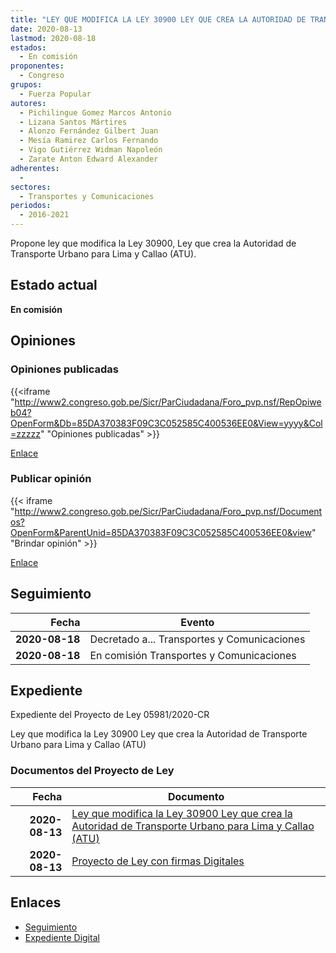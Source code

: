 ```yaml
---
title: "LEY QUE MODIFICA LA LEY 30900 LEY QUE CREA LA AUTORIDAD DE TRANSPORTE URBANO PARA LIMA Y CALLAO (ATU)"
date: 2020-08-13
lastmod: 2020-08-18
estados: 
  - En comisión
proponentes: 
  - Congreso
grupos: 
  - Fuerza Popular
autores: 
  - Pichilingue Gomez Marcos Antonio
  - Lizana Santos Mártires
  - Alonzo Fernández Gilbert Juan
  - Mesía Ramirez Carlos Fernando
  - Vigo Gutiérrez Widman Napoleón
  - Zarate Anton Edward Alexander
adherentes: 
  - 
sectores: 
  - Transportes y Comunicaciones
periodos: 
  - 2016-2021
---
```


Propone ley que modifica la Ley 30900, Ley que crea la Autoridad de Transporte Urbano para Lima y Callao (ATU).


## Estado actual

**En comisión**

## Opiniones

### Opiniones publicadas

{{<iframe "http://www2.congreso.gob.pe/Sicr/ParCiudadana/Foro_pvp.nsf/RepOpiweb04?OpenForm&Db=85DA370383F09C3C052585C400536EE0&View=yyyy&Col=zzzzz" "Opiniones publicadas" >}}

[Enlace](http://www2.congreso.gob.pe/Sicr/ParCiudadana/Foro_pvp.nsf/RepOpiweb04?OpenForm&Db=85DA370383F09C3C052585C400536EE0&View=yyyy&Col=zzzzz)
### Publicar opinión

{{< iframe "http://www2.congreso.gob.pe/Sicr/ParCiudadana/Foro_pvp.nsf/Documentos?OpenForm&ParentUnid=85DA370383F09C3C052585C400536EE0&view" "Brindar opinión" >}}

[Enlace](http://www2.congreso.gob.pe/Sicr/ParCiudadana/Foro_pvp.nsf/Documentos?OpenForm&ParentUnid=85DA370383F09C3C052585C400536EE0&view)

## Seguimiento

| Fecha | Evento |
|------:|--------|
| **2020-08-18** | Decretado a... Transportes y Comunicaciones|
| **2020-08-18** | En comisión Transportes y Comunicaciones|


## Expediente

Expediente del Proyecto de Ley 05981/2020-CR

Ley que modifica la Ley 30900 Ley que crea la Autoridad de Transporte Urbano para Lima y Callao (ATU)


### Documentos del Proyecto de Ley

| Fecha | Documento |
|------:|--------|
| **2020-08-13** | [Ley que modifica la Ley 30900 Ley que crea la Autoridad de Transporte Urbano para Lima y Callao (ATU)](http://www.leyes.congreso.gob.pe/Documentos/2016_2021/Proyectos_de_Ley_y_de_Resoluciones_Legislativas/PL05981-20200813.pdf) |
| **2020-08-13** | [Proyecto de Ley con firmas Digitales](http://www.leyes.congreso.gob.pe/Documentos/2016_2021/Proyectos_de_Ley_y_de_Resoluciones_Legislativas/Proyectos_Firmas_digitales/PL05981.pdf) |

## Enlaces 

- [Seguimiento](http://www2.congreso.gob.pe/Sicr/TraDocEstProc/CLProLey2016.nsf/f7fff46988ca05b1052578e100829cc7/1c190e538d395c28052585c4006d3d58?OpenDocument)
- [Expediente Digital](http://www2.congreso.gob.pe/Sicr/TraDocEstProc/CLProLey2016.nsf/f7fff46988ca05b1052578e100829cc7/1c190e538d395c28052585c4006d3d58?OpenDocument&Click=05257FB7005EB655.eb71d0cf91d8294e05256cdf006b5706/$Body/0.1C6C)
